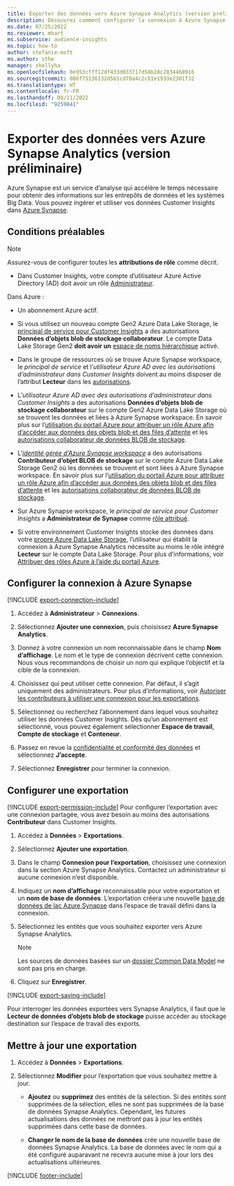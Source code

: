 ```yaml
---
title: Exporter des données vers Azure Synapse Analytics (version préliminaire)
description: Découvrez comment configurer la connexion à Azure Synapse Analytics.
ms.date: 07/25/2022
ms.reviewer: mhart
ms.subservice: audience-insights
ms.topic: how-to
author: stefanie-msft
ms.author: sthe
manager: shellyha
ms.openlocfilehash: 0e953cfff12df433d033717d58b28c2834468916
ms.sourcegitcommit: 086f75136132d561cd78a4c2cb1e1933e2301f32
ms.translationtype: HT
ms.contentlocale: fr-FR
ms.lasthandoff: 08/11/2022
ms.locfileid: "9259841"
---
```

# <a name="export-data-to-azure-synapse-analytics-preview"></a>Exporter des données vers Azure Synapse Analytics (version préliminaire)

Azure Synapse est un service d’analyse qui accélère le temps nécessaire pour obtenir des informations sur les entrepôts de données et les systèmes Big Data. Vous pouvez ingérer et utiliser vos données Customer Insights dans [Azure Synapse](/azure/synapse-analytics/overview-what-is).

## <a name="prerequisites"></a>Conditions préalables

> [!NOTE]
> Assurez-vous de configurer toutes les **attributions de rôle** comme décrit.

- Dans Customer Insights, votre compte d’utilisateur Azure Active Directory (AD) doit avoir un rôle [Administrateur](permissions.md#add-users).

Dans Azure :

- Un abonnement Azure actif.

- Si vous utilisez un nouveau compte Gen2 Azure Data Lake Storage, le [principal de service pour Customer Insights](connect-service-principal.md) a des autorisations **Données d’objets blob de stockage collaborateur**. Le compte Data Lake Storage Gen2 **doit avoir un** [espace de noms hiérarchique](/azure/storage/blobs/data-lake-storage-namespace) activé.

- Dans le groupe de ressources où se trouve Azure Synapse workspace, le *principal de service* et l’*utilisateur Azure AD avec les autorisations d’administrateur dans Customer Insights* doivent au moins disposer de l’attribut **Lecteur** dans les [autorisations](/azure/role-based-access-control/role-assignments-portal).

- L’*utilisateur Azure AD avec des autorisations d’administrateur dans Customer Insights* a des autorisations **Données d’objets blob de stockage collaborateur** sur le compte Gen2 Azure Data Lake Storage où se trouvent les données et liées à Azure Synapse workspace. En savoir plus sur l’[utilisation du portail Azure pour attribuer un rôle Azure afin d’accéder aux données des objets blob et des files d’attente](/azure/storage/common/storage-auth-aad-rbac-portal) et les [autorisations collaborateur de données BLOB de stockage](/azure/role-based-access-control/built-in-roles#storage-blob-data-contributor).

- L’*[identité gérée d’Azure Synapse workspace](/azure/synapse-analytics/security/synapse-workspace-managed-identity)* a des autorisations **Contributeur d’objet BLOB de stockage** sur le compte Azure Data Lake Storage Gen2 où les données se trouvent et sont liées à Azure Synapse workspace. En savoir plus sur l’[utilisation du portail Azure pour attribuer un rôle Azure afin d’accéder aux données des objets blob et des files d’attente](/azure/storage/common/storage-auth-aad-rbac-portal) et les [autorisations collaborateur de données BLOB de stockage](/azure/role-based-access-control/built-in-roles#storage-blob-data-contributor).

- Sur Azure Synapse workspace, le *principal de service pour Customer Insights* a **Administrateur de Synapse** comme [rôle attribué](/azure/synapse-analytics/security/how-to-set-up-access-control).

- Si votre environnement Customer Insights stocke des données dans votre [propre Azure Data Lake Storage](own-data-lake-storage.md), l’utilisateur qui établit la connexion à Azure Synapse Analytics nécessite au moins le rôle intégré **Lecteur** sur le compte Data Lake Storage. Pour plus d’informations, voir [Attribuer des rôles Azure à l’aide du portail Azure](/azure/role-based-access-control/role-assignments-portal).

## <a name="set-up-connection-to-azure-synapse"></a>Configurer la connexion à Azure Synapse

[!INCLUDE [export-connection-include](includes/export-connection-admn.md)]

1. Accédez à **Administrateur** > **Connexions**.

1. Sélectionnez **Ajouter une connexion**, puis choisissez **Azure Synapse Analytics**.

1. Donnez à votre connexion un nom reconnaissable dans le champ **Nom d’affichage**. Le nom et le type de connexion décrivent cette connexion. Nous vous recommandons de choisir un nom qui explique l’objectif et la cible de la connexion.

1. Choisissez qui peut utiliser cette connexion. Par défaut, il s’agit uniquement des administrateurs. Pour plus d’informations, voir [Autoriser les contributeurs à utiliser une connexion pour les exportations](connections.md#allow-contributors-to-use-a-connection-for-exports).

1. Sélectionnez ou recherchez l’abonnement dans lequel vous souhaitez utiliser les données Customer Insights. Dès qu’un abonnement est sélectionné, vous pouvez également sélectionner **Espace de travail**, **Compte de stockage** et **Conteneur**.

1. Passez en revue la [confidentialité et conformité des données](connections.md#data-privacy-and-compliance) et sélectionnez **J’accepte**.

1. Sélectionnez **Enregistrer** pour terminer la connexion.

## <a name="configure-an-export"></a>Configurer une exportation

[!INCLUDE [export-permission-include](includes/export-permission.md)] Pour configurer l’exportation avec une connexion partagée, vous avez besoin au moins des autorisations **Contributeur** dans Customer Insights.

1. Accédez à **Données** > **Exportations**.

1. Sélectionnez **Ajouter une exportation**.

1. Dans le champ **Connexion pour l’exportation**, choisissez une connexion dans la section Azure Synapse Analytics. Contactez un administrateur si aucune connexion n’est disponible.

1. Indiquez un **nom d’affichage** reconnaissable pour votre exportation et un **nom de base de données**. L’exportation créera une nouvelle [base de données de lac Azure Synapse](/azure/synapse-analytics/database-designer/concepts-lake-database) dans l’espace de travail défini dans la connexion.

1. Sélectionnez les entités que vous souhaitez exporter vers Azure Synapse Analytics.
   > [!NOTE]
   > Les sources de données basées sur un [dossier Common Data Model](connect-common-data-model.md) ne sont pas pris en charge.

1. Cliquez sur **Enregistrer**.

[!INCLUDE [export-saving-include](includes/export-saving.md)]

Pour interroger les données exportées vers Synapse Analytics, il faut que le **Lecteur de données d’objets blob de stockage** puisse accéder au stockage destination sur l’espace de travail des exports.

## <a name="update-an-export"></a>Mettre à jour une exportation

1. Accédez à **Données** > **Exportations**.

1. Sélectionnez **Modifier** pour l’exportation que vous souhaitez mettre à jour.

   - **Ajoutez** ou **supprimez** des entités de la sélection. Si des entités sont supprimées de la sélection, elles ne sont pas supprimées de la base de données Synapse Analytics. Cependant, les futures actualisations des données ne mettront pas à jour les entités supprimées dans cette base de données.

   - **Changer le nom de la base de données** crée une nouvelle base de données Synapse Analytics. La base de données avec le nom qui a été configuré auparavant ne recevra aucune mise à jour lors des actualisations ultérieures.

[!INCLUDE [footer-include](includes/footer-banner.md)]
